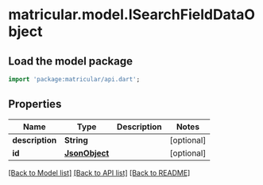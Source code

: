 # matricular.model.ISearchFieldDataObject

## Load the model package
```dart
import 'package:matricular/api.dart';
```

## Properties
Name | Type | Description | Notes
------------ | ------------- | ------------- | -------------
**description** | **String** |  | [optional] 
**id** | [**JsonObject**](.md) |  | [optional] 

[[Back to Model list]](../README.md#documentation-for-models) [[Back to API list]](../README.md#documentation-for-api-endpoints) [[Back to README]](../README.md)


